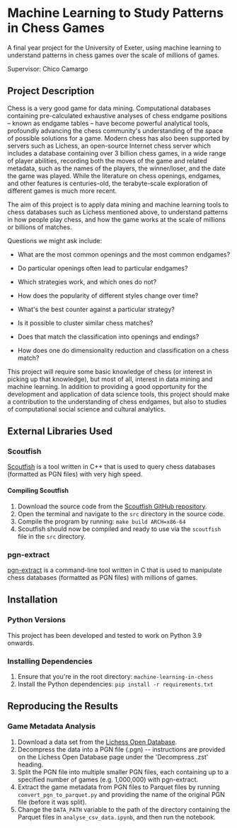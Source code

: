 # Machine Learning to Study Patterns in Chess Games

A final year project for the University of Exeter, using machine learning to
understand patterns in chess games over the scale of millions of games.

Supervisor: Chico Camargo

## Project Description

Chess is a very good game for data mining. Computational databases containing
pre-calculated exhaustive analyses of chess endgame positions – known as endgame
tables – have become powerful analytical tools, profoundly advancing the chess
community's understanding of the space of possible solutions for a game. Modern
chess has also been supported by servers such as Lichess, an open-source
Internet chess server which includes a database containing over 3 billion chess
games, in a wide range of player abilities, recording both the moves of the game
and related metadata, such as the names of the players, the winner/loser, and
the date the game was played. While the literature on chess openings, endgames,
and other features is centuries-old, the terabyte-scale exploration of different
games is much more recent.

The aim of this project is to apply data mining and machine learning tools to
chess databases such as Lichess mentioned above, to understand patterns in how
people play chess, and how the game works at the scale of millions or billions
of matches.

Questions we might ask include:

- What are the most common openings and the most common endgames?

- Do particular openings often lead to particular endgames?

- Which strategies work, and which ones do not?

- How does the popularity of different styles change over time?

- What's the best counter against a particular strategy?

- Is it possible to cluster similar chess matches?

- Does that match the classification into openings and endings?

- How does one do dimensionality reduction and classification on a chess match?

This project will require some basic knowledge of chess (or interest in picking
up that knowledge), but most of all, interest in data mining and machine
learning. In addition to providing a good opportunity for the development and
application of data science tools, this project should make a contribution to
the understanding of chess endgames, but also to studies of computational social
science and cultural analytics.

## External Libraries Used

### Scoutfish

[Scoutfish](https://github.com/mcostalba/scoutfish) is a tool written in C++
that is used to query chess databases (formatted as PGN files) with very high
speed.

#### Compiling Scoutfish

1. Download the source code from the [Scoutfish GitHub repository](https://github.com/mcostalba/scoutfish).
2. Open the terminal and navigate to the `src` directory in the source code.
3. Compile the program by running: `make build ARCH=x86-64`
4. Scoutfish should now be compiled and ready to use via the `scoutfish` file in
   the `src` directory.

### pgn-extract

[pgn-extract](https://www.cs.kent.ac.uk/people/staff/djb/pgn-extract/) is a
command-line tool written in C that is used to manipulate chess databases
(formatted as PGN files) with millions of games.

## Installation

### Python Versions

This project has been developed and tested to work on Python 3.9 onwards.

### Installing Dependencies

1. Ensure that you're in the root directory: `machine-learning-in-chess`
2. Install the Python dependencies: `pip install -r requirements.txt`

## Reproducing the Results

### Game Metadata Analysis

1. Download a data set from the [Lichess Open Database](https://database.lichess.org/#standard_games).
2. Decompress the data into a PGN file (.pgn) -- instructions are provided on
   the Lichess Open Database page under the 'Decompress .zst' heading.
3. Split the PGN file into multiple smaller PGN files, each containing up to a
   specified number of games (e.g. 1,000,000) with pgn-extract.
4. Extract the game metadata from PGN files to Parquet files by running
   `convert_pgn_to_parquet.py` and providing the name of the original PGN file
   (before it was split).
5. Change the `DATA_PATH` variable to the path of the directory containing the
   Parquet files in `analyse_csv_data.ipynb`, and then run the notebook.

